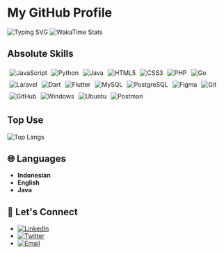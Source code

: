 # My GitHub Profile
![Typing SVG](https://readme-typing-svg.demolab.com?font=Fira+Code&weight=500&size=24&pause=1000&color=000000&width=435&lines=My+name+is+Junanda;U+can+call+me+Jon;Enjoy+and+u+can+see+my+code)
![WakaTime Stats](https://github-readme-stats.vercel.app/api/wakatime?username=Jonnn&layout=compact&theme=radical)

## Absolute Skills
<div style="display: flex; flex-wrap: wrap;">
  <img src="https://img.shields.io/badge/-JavaScript-F7DF1E?logo=javascript&logoColor=black&style=flat-square" alt="JavaScript" style="margin: 5px;">
  <img src="https://img.shields.io/badge/-Python-3776AB?logo=python&logoColor=white&style=flat-square" alt="Python" style="margin: 5px;">
  <img src="https://img.shields.io/badge/-Java-007396?logo=java&logoColor=white&style=flat-square" alt="Java" style="margin: 5px;">
  <img src="https://img.shields.io/badge/-HTML5-E34F26?logo=html5&logoColor=white&style=flat-square" alt="HTML5" style="margin: 5px;">
  <img src="https://img.shields.io/badge/-CSS3-1572B6?logo=css3&logoColor=white&style=flat-square" alt="CSS3" style="margin: 5px;">
  <img src="https://img.shields.io/badge/-PHP-777BB4?logo=php&logoColor=white&style=flat-square" alt="PHP" style="margin: 5px;">
  <img src="https://img.shields.io/badge/-Go-00ADD8?logo=go&logoColor=white&style=flat-square" alt="Go" style="margin: 5px;">
  <img src="https://img.shields.io/badge/-Laravel-FF2D20?logo=laravel&logoColor=white&style=flat-square" alt="Laravel" style="margin: 5px;">
  <img src="https://img.shields.io/badge/-Dart-0175C2?logo=dart&logoColor=white&style=flat-square" alt="Dart" style="margin: 5px;">
  <img src="https://img.shields.io/badge/-Flutter-02569B?logo=flutter&logoColor=white&style=flat-square" alt="Flutter" style="margin: 5px;">
  <img src="https://img.shields.io/badge/-MySQL-4479A1?logo=mysql&logoColor=white&style=flat-square" alt="MySQL" style="margin: 5px;">
  <img src="https://img.shields.io/badge/-PostgreSQL-336791?logo=postgresql&logoColor=white&style=flat-square" alt="PostgreSQL" style="margin: 5px;">
  <img src="https://img.shields.io/badge/-Figma-F24E1E?logo=figma&logoColor=white&style=flat-square" alt="Figma" style="margin: 5px;">
  <img src="https://img.shields.io/badge/-Git-F05032?logo=git&logoColor=white&style=flat-square" alt="Git" style="margin: 5px;">
  <img src="https://img.shields.io/badge/-GitHub-181717?logo=github&logoColor=white&style=flat-square" alt="GitHub" style="margin: 5px;">
  <img src="https://img.shields.io/badge/-Windows-0078D6?logo=windows&logoColor=white&style=flat-square" alt="Windows" style="margin: 5px;">
  <img src="https://img.shields.io/badge/-Ubuntu-E95420?logo=ubuntu&logoColor=white&style=flat-square" alt="Ubuntu" style="margin: 5px;">
  <img src="https://img.shields.io/badge/-Postman-FF6C37?logo=postman&logoColor=white&style=flat-square" alt="Postman" style="margin: 5px;">
</div>

## Top Use
![Top Langs](https://github-readme-stats.vercel.app/api/top-langs/?username=JunandaSap&layout=compact&theme=radical)


## 🌐 Languages
- **Indonesian**
- **English** 
- **Java** 

## 💬 Let's Connect
- [![LinkedIn](https://img.shields.io/badge/-LinkedIn-0A66C2?logo=linkedin&logoColor=white&style=flat-square)](https://www.linkedin.com/in/yourusername)
- [![Twitter](https://img.shields.io/badge/-Twitter-1DA1F2?logo=twitter&logoColor=white&style=flat-square)](https://twitter.com/yourusername)
- [![Email](https://img.shields.io/badge/-Email-D14836?logo=gmail&logoColor=white&style=flat-square)](mailto:your.email@example.com)
